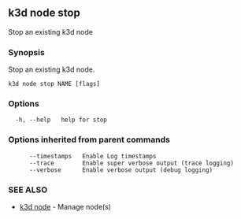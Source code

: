 ## k3d node stop

Stop an existing k3d node

### Synopsis

Stop an existing k3d node.

```
k3d node stop NAME [flags]
```

### Options

```
  -h, --help   help for stop
```

### Options inherited from parent commands

```
      --timestamps   Enable Log timestamps
      --trace        Enable super verbose output (trace logging)
      --verbose      Enable verbose output (debug logging)
```

### SEE ALSO

* [k3d node](k3d_node.md)	 - Manage node(s)

